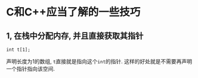 # C和C++应当了解的一些技巧

## 1, 在栈中分配内存, 并且直接获取其指针
```
int t[1];
```
声明长度为1的数组, `t`直接就是指向这个`int`的指针. 这样的好处就是不需要再声明一个指针指向该空间.
